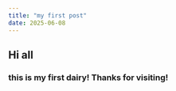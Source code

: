```yaml
---
title: "my first post"
date: 2025-06-08
---
```


## Hi all
### this is my first dairy! Thanks for visiting!
